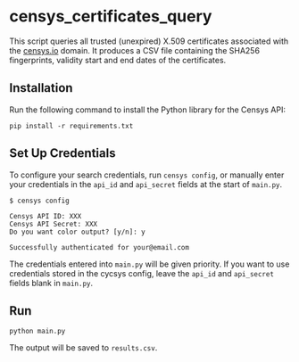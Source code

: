 # censys_certificates_query
This script queries all trusted (unexpired) X.509 certificates associated with the [censys.io](http://censys.io/) domain. It produces a CSV file containing the SHA256 fingerprints, validity start and end dates of the certificates.

## Installation

Run the following command to install the Python library for the Censys API:

```
pip install -r requirements.txt
```

## Set Up Credentials

To configure your search credentials, run `censys config`, or manually enter your credentials in the `api_id` and `api_secret` fields at the start of `main.py`.

```
$ censys config

Censys API ID: XXX
Censys API Secret: XXX
Do you want color output? [y/n]: y

Successfully authenticated for your@email.com
```

The credentials entered into `main.py` will be given priority. If you want to use credentials stored in the cycsys config, leave the `api_id` and `api_secret` fields blank in `main.py`.

## Run

```
python main.py
```

The output will be saved to `results.csv`.